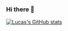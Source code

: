 ### Hi there 👋
[![Lucas's GitHub stats](https://github-readme-stats.vercel.app/api?username=lucaswkuipers)](https://github.com/anuraghazra/github-readme-stats)

<!--
**lucaswkuipers/lucaswkuipers** is a ✨ _special_ ✨ repository because its `README.md` (this file) appears on your GitHub profile.
Here are some ideas to get you started:

- 🔭 I’m currently working on ...
- 🌱 I’m currently learning ...
- 👯 I’m looking to collaborate on ...
- 🤔 I’m looking for help with ...
- 💬 Ask me about ...
- 📫 How to reach me: ...
- 😄 Pronouns: ...
- ⚡ Fun fact: ...
-->
